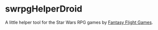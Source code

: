 # swrpgHelperDroid

A little helper tool for the Star Wars RPG games by [Fantasy Flight Games](http://www.fantasyflightgames.com).
